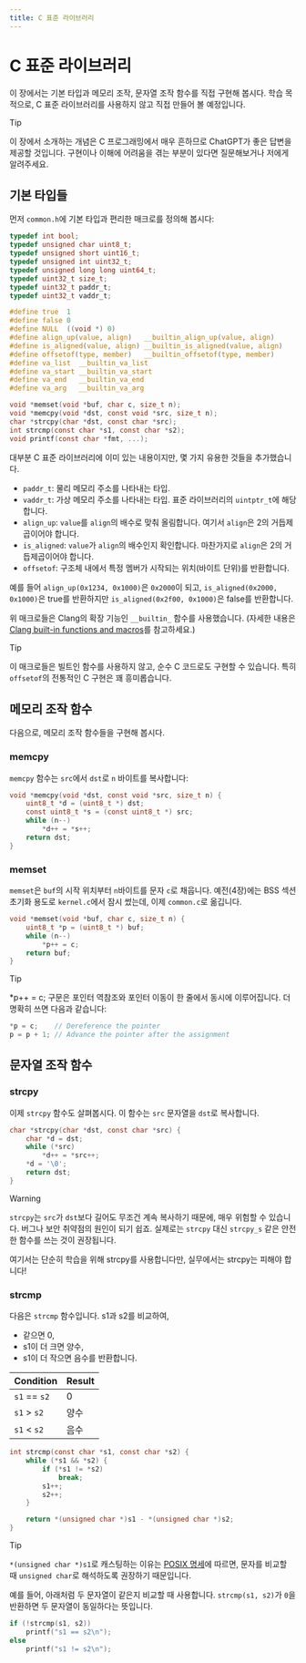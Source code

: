 ```yaml
---
title: C 표준 라이브러리
---
```


# C 표준 라이브러리

이 장에서는 기본 타입과 메모리 조작, 문자열 조작 함수를 직접 구현해 봅시다. 학습 목적으로, C 표준 라이브러리를 사용하지 않고 직접 만들어 볼 예정입니다.


> [!TIP]
>
> 이 장에서 소개하는 개념은 C 프로그래밍에서 매우 흔하므로 ChatGPT가 좋은 답변을 제공할 것입니다. 구현이나 이해에 어려움을 겪는 부분이 있다면 질문해보거나 저에게 알려주세요.

## 기본 타입들

먼저 `common.h`에 기본 타입과 편리한 매크로를 정의해 봅시다:


```c [common.h] {1-15,21-24}
typedef int bool;
typedef unsigned char uint8_t;
typedef unsigned short uint16_t;
typedef unsigned int uint32_t;
typedef unsigned long long uint64_t;
typedef uint32_t size_t;
typedef uint32_t paddr_t;
typedef uint32_t vaddr_t;

#define true  1
#define false 0
#define NULL  ((void *) 0)
#define align_up(value, align)   __builtin_align_up(value, align)
#define is_aligned(value, align) __builtin_is_aligned(value, align)
#define offsetof(type, member)   __builtin_offsetof(type, member)
#define va_list  __builtin_va_list
#define va_start __builtin_va_start
#define va_end   __builtin_va_end
#define va_arg   __builtin_va_arg

void *memset(void *buf, char c, size_t n);
void *memcpy(void *dst, const void *src, size_t n);
char *strcpy(char *dst, const char *src);
int strcmp(const char *s1, const char *s2);
void printf(const char *fmt, ...);
```

대부분 C 표준 라이브러리에 이미 있는 내용이지만, 몇 가지 유용한 것들을 추가했습니다.



- `paddr_t`: 물리 메모리 주소를 나타내는 타입.
- `vaddr_t`: 가상 메모리 주소를 나타내는 타입. 표준 라이브러리의 `uintptr_t`에 해당합니다.
- `align_up`: `value`를 `align`의 배수로 맞춰 올림합니다. 여기서 `align`은 2의 거듭제곱이어야 합니다.
- `is_aligned`: `value`가 `align`의 배수인지 확인합니다. 마찬가지로 `align`은 2의 거듭제곱이어야 합니다.
- `offsetof`: 구조체 내에서 특정 멤버가 시작되는 위치(바이트 단위)를 반환합니다.


예를 들어 `align_up(0x1234, 0x1000)`은 `0x2000`이 되고, `is_aligned(0x2000, 0x1000)`은 true를 반환하지만 `is_aligned(0x2f00, 0x1000)`은 false를 반환합니다.

위 매크로들은 Clang의 확장 기능인 `__builtin_` 함수를 사용했습니다. (자세한 내용은 [Clang built-in functions and macros](https://clang.llvm.org/docs/LanguageExtensions.html)를 참고하세요.)

> [!TIP]
>
> 이 매크로들은 빌트인 함수를 사용하지 않고, 순수 C 코드로도 구현할 수 있습니다. 특히 `offsetof`의 전통적인 C 구현은 꽤 흥미롭습니다.


## 메모리 조작 함수

다음으로, 메모리 조작 함수들을 구현해 봅시다.

### memcpy

`memcpy` 함수는 `src`에서 `dst`로 `n` 바이트를 복사합니다:

```c [common.c]
void *memcpy(void *dst, const void *src, size_t n) {
    uint8_t *d = (uint8_t *) dst;
    const uint8_t *s = (const uint8_t *) src;
    while (n--)
        *d++ = *s++;
    return dst;
}
```

### memset

`memset`은 `buf`의 시작 위치부터 `n`바이트를 문자 `c`로 채웁니다. 예전(4장)에는 BSS 섹션 초기화 용도로 `kernel.c`에서 잠시 썼는데, 이제 `common.c`로 옮깁니다.

```c [common.c]
void *memset(void *buf, char c, size_t n) {
    uint8_t *p = (uint8_t *) buf;
    while (n--)
        *p++ = c;
    return buf;
}
```

> [!TIP]
>
> *p++ = c; 구문은 포인터 역참조와 포인터 이동이 한 줄에서 동시에 이루어집니다. 더 명확히 쓰면 다음과 같습니다:
>
> ```c
> *p = c;    // Dereference the pointer
> p = p + 1; // Advance the pointer after the assignment
> ```


## 문자열 조작 함수

### strcpy

이제 `strcpy` 함수도 살펴봅시다. 이 함수는 `src` 문자열을 `dst`로 복사합니다.

```c [common.c]
char *strcpy(char *dst, const char *src) {
    char *d = dst;
    while (*src)
        *d++ = *src++;
    *d = '\0';
    return dst;
}
```

> [!WARNING]
>
> `strcpy`는 `src`가 `dst`보다 길어도 무조건 계속 복사하기 때문에, 매우 위험할 수 있습니다. 버그나 보안 취약점의 원인이 되기 쉽죠. 실제로는 `strcpy` 대신 `strcpy_s` 같은 안전한 함수를 쓰는 것이 권장됩니다.
> 
> 여기서는 단순히 학습을 위해 strcpy를 사용합니다만, 실무에서는 strcpy는 피해야 합니다!


### strcmp

다음은 `strcmp` 함수입니다. s1과 s2를 비교하여,

- 같으면 0,
- s1이 더 크면 양수,
- s1이 더 작으면 음수를 반환합니다.

| Condition | Result |
| --------- |-------|
| `s1` == `s2` | 0     |
| `s1` > `s2` | 양수    |
| `s1` < `s2` | 음수    |

```c [common.c]
int strcmp(const char *s1, const char *s2) {
    while (*s1 && *s2) {
        if (*s1 != *s2)
            break;
        s1++;
        s2++;
    }

    return *(unsigned char *)s1 - *(unsigned char *)s2;
}
```

> [!TIP]
>
> `*(unsigned char *)s1`로 캐스팅하는 이유는  [POSIX 명세](https://www.man7.org/linux/man-pages/man3/strcmp.3.html#:~:text=both%20interpreted%20as%20type%20unsigned%20char)에 따르면, 문자를 비교할 때 `unsigned char`로 해석하도록 권장하기 때문입니다.

예를 들어, 아래처럼 두 문자열이 같은지 비교할 때 사용합니다. `strcmp(s1, s2)`가 `0`을 반환하면 두 문자열이 동일하다는 뜻입니다.


```c
if (!strcmp(s1, s2))
    printf("s1 == s2\n");
else
    printf("s1 != s2\n");
```
